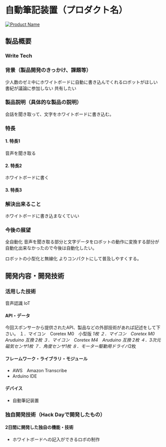 # 自動筆記装置（プロダクト名）

[![Product Name](.png)](https://youtu.be/_fqETXcVRQA)

## 製品概要
### Write Tech

### 背景（製品開発のきっかけ、課題等）
少人数のゼミ中にホワイトボードに自動に書き込んでくれるロボットがほしい
書紀が議論に参加しない
共有したい

### 製品説明（具体的な製品の説明）
会話を聞き取って、文字をホワイトボードに書き込む。

### 特長
#### 1. 特長1
音声を聞き取る
#### 2. 特長2
ホワイトボードに書く
#### 3. 特長3

### 解決出来ること
ホワイトボードに書き込まなくていい

### 今後の展望
全自動化
音声を聞き取る部分と文字データをロボットの動作に変換する部分が自動化出来なかったので今後は自動化したい。

ロボットの小型化と無線化
よりコンパクトにして普及しやすくする。

## 開発内容・開発技術
### 活用した技術
音声認識
IoT

#### API・データ
今回スポンサーから提供されたAPI、製品などの外部技術があれば記述をして下さい。
１．マイコン　Coretex M0　小型版 *1枚
２．マイコン　Coretex M0　Aruduino 互換 *2枚
３．マイコン　Coretex M4　Aruduino 互換 *2枚
４．3次元磁気センサ*1枚
７．角度センサ*1枚
８．モーター駆動用ドライバ*2枚

#### フレームワーク・ライブラリ・モジュール
* AWS　Amazon Transcribe
* Arduino IDE

#### デバイス
* 自動筆記装置

### 独自開発技術（Hack Dayで開発したもの）
#### 2日間に開発した独自の機能・技術
* ホワイトボードへの記入ができるロボの制作
